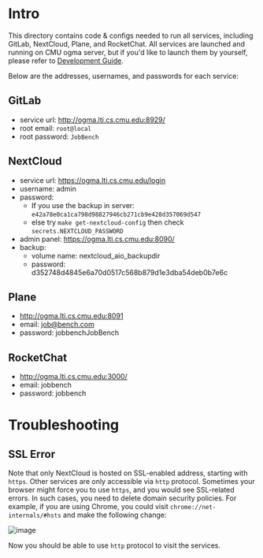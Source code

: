 # Intro

This directory contains code & configs needed to run all services,
including GitLab, NextCloud, Plane, and RocketChat. All services
are launched and running on CMU ogma server, but if you'd like
to launch them by yourself, please refer to [Development Guide](https://github.com/neulab/JobBench/blob/main/DEVELOPMENT.md).

Below are the addresses, usernames, and passwords for each service:

## GitLab
* service url: http://ogma.lti.cs.cmu.edu:8929/
* root email: `root@local`
* root password: `JobBench`

## NextCloud
* service url: https://ogma.lti.cs.cmu.edu/login
* username: admin
* password: 
    * If you use the backup in server: `e42a78e0ca1ca798d98827946cb271cb9e428d357069d547`
    * else try `make get-nextcloud-config` then check `secrets.NEXTCLOUD_PASSWORD`
* admin panel: https://ogma.lti.cs.cmu.edu:8090/
* backup: 
    * volume name: nextcloud_aio_backupdir
    * password: d352748d4845e6a70d0517c568b879d1e3dba54deb0b7e6c

## Plane
* http://ogma.lti.cs.cmu.edu:8091
* email: job@bench.com
* password: jobbenchJobBench

## RocketChat
* http://ogma.lti.cs.cmu.edu:3000/
* email: jobbench
* password: jobbench

# Troubleshooting

## SSL Error

Note that only NextCloud is hosted on SSL-enabled address, starting with `https`.
Other services are only accessible via `http` protocol. Sometimes your browser
might force you to use `https`, and you would see SSL-related errors. In such cases,
you need to delete domain security policies. For example, if you are using Chrome,
you could visit `chrome://net-internals/#hsts` and make the following change:

![image](https://github.com/user-attachments/assets/a8657d53-313e-4b02-ac26-b551273f9277)

Now you should be able to use `http` protocol to visit the services.

